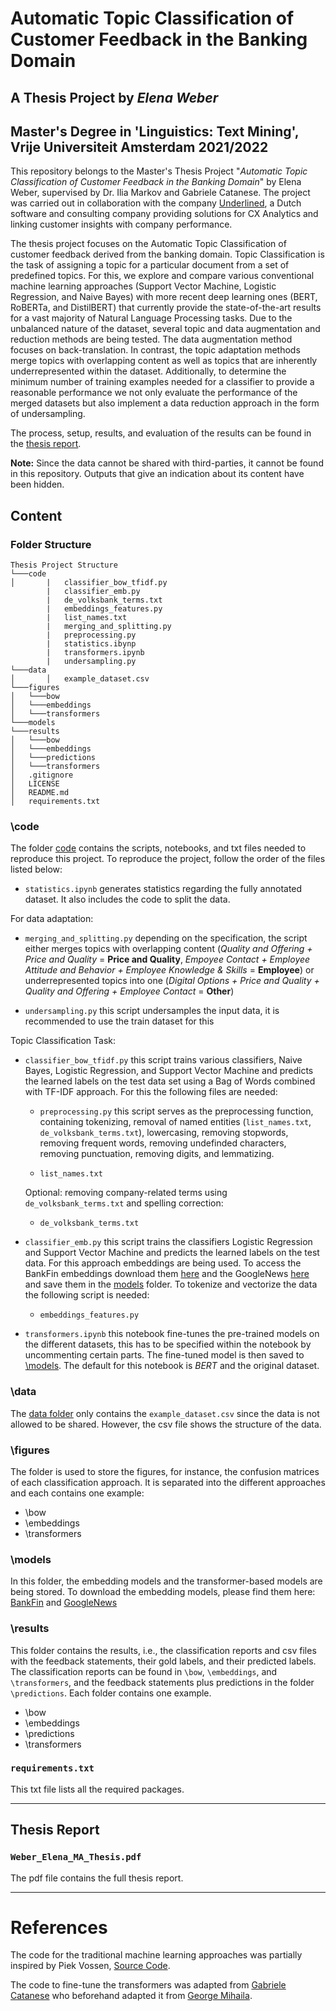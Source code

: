 # Automatic Topic Classification of Customer Feedback in the Banking Domain 

## A Thesis Project by *Elena Weber* 
## Master's Degree in 'Linguistics: Text Mining', Vrije Universiteit Amsterdam 2021/2022

This repository belongs to the Master's Thesis Project "*Automatic Topic Classification of Customer Feedback in the Banking Domain*" by Elena Weber, supervised by Dr. Ilia Markov and Gabriele Catanese. 
The project was carried out in collaboration with the company [Underlined](https://underlined.eu/), a Dutch software and consulting company providing solutions for CX Analytics and linking customer insights with company performance.

The thesis project focuses on the Automatic Topic Classification of customer feedback derived from the banking domain. Topic Classification is the task of assigning a topic for a particular document from a set of predefined topics. For this, we explore and compare various conventional machine learning approaches (Support Vector Machine, Logistic Regression, and Naive Bayes) with more recent deep learning ones (BERT, RoBERTa, and DistilBERT) that currently provide the state-of-the-art results for a vast majority of Natural Language Processing tasks. Due to the unbalanced nature of the dataset, several topic and data augmentation and reduction methods are being tested. The data augmentation method focuses on back-translation. In contrast, the topic adaptation methods merge topics with overlapping content as well as topics that are inherently underrepresented within the dataset. Additionally, to determine the minimum number of training examples needed for a classifier to provide a reasonable performance we not only evaluate the performance of the merged datasets but also implement a data reduction approach in the form of undersampling. 

The process, setup, results, and evaluation of the results can be found in the [thesis report](https://github.com/cltl-students/Weber_Elena_Automatic_Topic_Classification/blob/main/Weber_Elena_MA_Thesis.pdf). 

**Note:** Since the data cannot be shared with third-parties, it cannot be found in this repository. Outputs that give an indication about its content have been hidden. 

## Content

### Folder Structure 
```
Thesis Project Structure 
└───code
│       |   classifier_bow_tfidf.py
        |   classifier_emb.py
        |   de_volksbank_terms.txt
        |   embeddings_features.py
        |   list_names.txt
        |   merging_and_splitting.py
        |   preprocessing.py
        |   statistics.ibynp
        |   transformers.ipynb
        |   undersampling.py
└───data
│       │   example_dataset.csv 
└───figures
│   └───bow
│   └───embeddings
│   └───transformers
└───models
└───results
│   └───bow
│   └───embeddings
│   └───predictions
│   └───transformers
│   .gitignore
│   LICENSE
│   README.md
│   requirements.txt
```

### \code
The folder [code](https://github.com/cltl-students/Weber_Elena_Automatic_Topic_Classification/tree/main/code) contains the scripts, notebooks, and txt files needed to reproduce this project. 
To reproduce the project, follow the order of the files listed below:

* `statistics.ipynb` generates statistics regarding the fully annotated dataset. It also includes the code to split the data. 

For data adaptation: 
* `merging_and_splitting.py` depending on the specification, the script either merges topics with overlapping content (*Quality and Offering + Price and Quality* = **Price and Quality**, *Empoyee Contact + Employee Attitude and Behavior + Employee Knowledge & Skills* = **Employee**) or underrepresented topics into one (*Digital Options + Price and Quality + Quality and Offering + Employee Contact* = **Other**)

* `undersampling.py` this script undersamples the input data, it is recommended to use the train dataset for this

Topic Classification Task: 
* `classifier_bow_tfidf.py` this script trains various classifiers, Naive Bayes, Logistic Regression, and Support Vector Machine and predicts the learned labels on the test data set using a Bag of Words combined with TF-IDF approach. For this the following files are needed:
    * `preprocessing.py` this script serves as the preprocessing function, containing tokenizing, removal of named entities (`list_names.txt`, `de_volksbank_terms.txt`), lowercasing, removing stopwords, removing frequent words, removing undefinded characters, removing punctuation, removing digits, and lemmatizing. 

   * `list_names.txt` 

    Optional: removing company-related terms using `de_volksbank_terms.txt` and spelling correction:

    * `de_volksbank_terms.txt` 

* `classifier_emb.py` this script trains the classifiers Logistic Regression and Support Vector Machine and predicts the learned labels on the test data. For this approach embeddings are being used. To access the BankFin embeddings download them [here](https://github.com/sid321axn/bank_fin_embedding) and the GoogleNews [here](https://code.google.com/archive/p/word2vec/) and save them in the [models](https://github.com/cltl-students/Weber_Elena_Automatic_Topic_Classification/tree/main/models) folder. To tokenize and vectorize the data the following script is needed: 

    * `embeddings_features.py`

* `transformers.ipynb` this notebook fine-tunes the pre-trained models on the different datasets, this has to be specified within the notebook by uncommenting certain parts. The fine-tuned model is then saved to [\models](https://github.com/cltl-students/Weber_Elena_Automatic_Topic_Classification/tree/main/models). The default for this notebook is *BERT* and the original dataset.

### \data
The [data folder](https://github.com/cltl-students/Weber_Elena_Automatic_Topic_Classification/tree/main/data) only contains the `example_dataset.csv` since the data is not allowed to be shared. However, the csv file shows the structure of the data. 

### \figures
The folder is used to store the figures, for instance, the confusion matrices of each classification approach. It is separated into the different approaches and each contains one example:

* \bow
* \embeddings
* \transformers

### \models
In this folder, the embedding models and the transformer-based models are being stored. To download the embedding models, please find them here: [BankFin](https://github.com/sid321axn/bank_fin_embedding) and [GoogleNews](https://code.google.com/archive/p/word2vec/)

### \results
This folder contains the results, i.e., the classification reports and csv files with the feedback statements, their gold labels, and their predicted labels. The classification reports can be found in `\bow`, `\embeddings`, and `\transformers`, and the feedback statements plus predictions in the folder `\predictions`. Each folder contains one example. 
* \bow
* \embeddings
* \predictions
* \transformers

### `requirements.txt`
This txt file lists all the required packages. 
***

## Thesis Report 
### `Weber_Elena_MA_Thesis.pdf`
The pdf file contains the full thesis report.
***



# References
The code for the traditional machine learning approaches was partially inspired by Piek Vossen, [Source Code](https://github.com/cltl/ma-hlt-labs/tree/master/lab3.machine_learning).

The code to fine-tune the transformers was adapted from [Gabriele Catanese](https://github.com/cltl-students/catanese_gabriele_text_mining_thesis) who beforehand adapted it from [George Mihaila](https://gmihaila.medium.com/fine-tune-transformers-in-pytorch-using-transformers-57b40450635).
